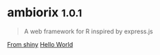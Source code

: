 # ambiorix <small>1.0.1</small>

> A web framework for R inspired by express.js

[From shiny](/guide/from-shiny)
[Hello World](/guide/hello-world)
